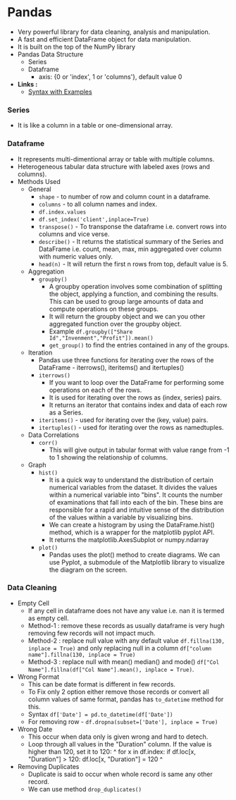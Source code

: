 # Pandas
-  Very powerful library for data cleaning, analysis and manipulation.
-  A fast and efficient DataFrame object for data manipulation.
-  It is built on the top of the NumPy library
-  Pandas Data Structure
   -  Series
   -  Dataframe
      -  axis: {0 or 'index', 1 or 'columns'}, default value 0
-  **Links :**
   -  [Syntax with Examples](pandas_example.md)

### Series
-  It is like a column in a table or one-dimensional array.

### Dataframe
-  It represents multi-dimentional array or table with multiple columns.
-  Heterogeneous tabular data structure with labeled axes (rows and columns).
-  Methods Used
   -  General
      -  `shape` - to number of row and column count in a dataframe.
      -  `columns` - to all column names and index.
      -  `df.index.values`
      -  `df.set_index('client',inplace=True)`
      -  `transpose()` - To transponse the dataframe i.e. convert rows into columns and vice verse.
      -  `describe()` - It returns the statistical summary of the Series and DataFrame i.e. count, mean, max, min aggregated over column with numeric values only.
      -  `head(n)` - It will return the first n rows from top, default value is 5.
   -  Aggregation
      -  `groupby()`
         -  A groupby operation involves some combination of splitting the object, applying a function, and combining the results. This can be used to group large amounts of data and compute operations on these groups.
         -  It will return the groupby object and we can you other aggregated function over the groupby object.
         -  Example `df.groupby(["Share Id","Invenment","Profit"]).mean()`
         -  `get_group()` to find the entries contained in any of the groups.
   -  Iteration
      -  Pandas use three functions for iterating over the rows of the DataFrame - iterrows(), iteritems() and itertuples()
      -  `iterrows()`
         -  If you want to loop over the DataFrame for performing some operations on each of the rows.
         -  It is used for iterating over the rows as (index, series) pairs.
         -  It returns an iterator that contains index and data of each row as a Series.
      -  `iteritems()` - used for iterating over the (key, value) pairs.
      -  `itertuples()` - used for iterating over the rows as namedtuples.
   -  Data Correlations
      -  `corr()`
         -  This will give output in tabular format with value range from -1 to 1 showing the relationship of columns.
   -  Graph
      -  `hist()`
         -  It is a quick way to understand the distribution of certain numerical variables from the dataset. It divides the values within a numerical variable into "bins". It counts the number of examinations that fall into each of the bin. These bins are responsible for a rapid and intuitive sense of the distribution of the values within a variable by visualizing bins.
         -  We can create a histogram by using the DataFrame.hist() method, which is a wrapper for the matplotlib pyplot API.
         -  It returns the matplotlib.AxesSubplot or numpy.ndarray
      -  `plot()`
         -  Pandas uses the plot() method to create diagrams. We can use Pyplot, a submodule of the Matplotlib library to visualize the diagram on the screen.
         

### Data Cleaning
-  Empty Cell
   -  If any cell in dataframe does not have any value i.e. nan it is termed as empty cell.
   -  Method-1 : remove these records as usually dataframe is very hugh removing few records will not impact much.
   -  Method-2 : replace null value with any default value `df.fillna(130, inplace = True)` and only replacing null in a column `df["column name"].fillna(130, inplace = True)`
   -  Method-3 : replace null with mean() median() and mode() `df["Col Name"].fillna(df["Col Name"].mean(), inplace = True)`.
-  Wrong Format
   -  This can be date format is different in few records.
   -  To Fix only 2 option either remove those records or convert all column values of same format, pandas has `to_datetime` method for this.
   -  Syntax `df['Date'] = pd.to_datetime(df['Date'])`
   -  For removing row - `df.dropna(subset=['Date'], inplace = True)`
-  Wrong Date
   -  This occur when data only is given wrong and hard to detech.
   -  Loop through all values in the "Duration" column. If the value is higher than 120, set it to 120:
^
    for x in df.index:
        if df.loc[x, "Duration"] > 120:
        df.loc[x, "Duration"] = 120
^
-  Removing Duplicates
   -  Duplicate is said to occur when whole record is same any other record.
   -  We can use method `drop_duplicates()`
